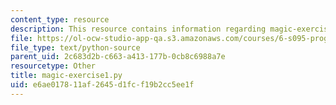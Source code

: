 ```yaml
---
content_type: resource
description: This resource contains information regarding magic-exercise1.py.
file: https://ol-ocw-studio-app-qa.s3.amazonaws.com/courses/6-s095-programming-for-the-puzzled-january-iap-2018/e6ae017811af2645d1fcf19b2cc5ee1f_magic-exercise1.py
file_type: text/python-source
parent_uid: 2c683d2b-c663-a413-177b-0cb8c6988a7e
resourcetype: Other
title: magic-exercise1.py
uid: e6ae0178-11af-2645-d1fc-f19b2cc5ee1f
---
```


